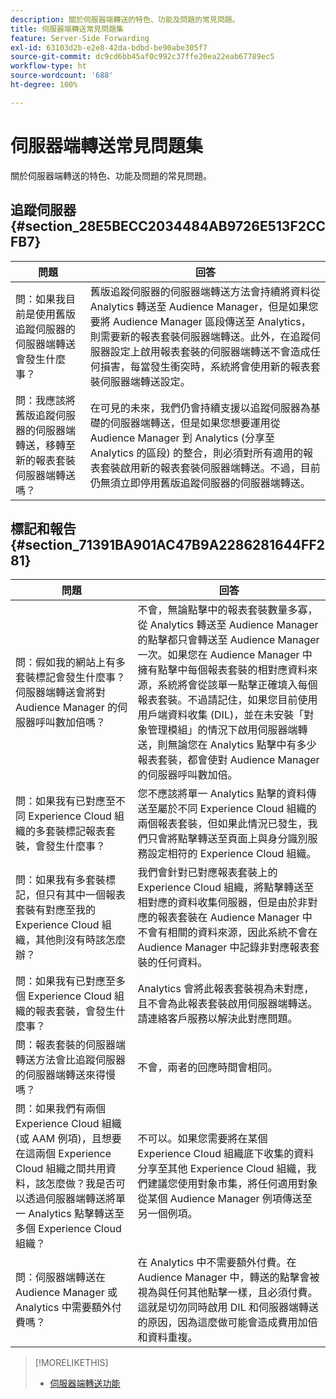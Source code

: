 ```yaml
---
description: 關於伺服器端轉送的特色、功能及問題的常見問題。
title: 伺服器端轉送常見問題集
feature: Server-Side Forwarding
exl-id: 63103d2b-e2e8-42da-bdbd-be90abe305f7
source-git-commit: dc9cd6bb45af0c992c37ffe20ea22eab67789ec5
workflow-type: ht
source-wordcount: '688'
ht-degree: 100%

---
```


# 伺服器端轉送常見問題集

關於伺服器端轉送的特色、功能及問題的常見問題。

## 追蹤伺服器 {#section_28E5BECC2034484AB9726E513F2CCFB7}

| 問題 | 回答 |
|--- |--- |
| 問：如果我目前是使用舊版追蹤伺服器的伺服器端轉送會發生什麼事？ | 舊版追蹤伺服器的伺服器端轉送方法會持續將資料從 Analytics 轉送至 Audience Manager，但是如果您要將 Audience Manager 區段傳送至 Analytics，則需要新的報表套裝伺服器端轉送。此外，在追蹤伺服器設定上啟用報表套裝的伺服器端轉送不會造成任何損害，每當發生衝突時，系統將會使用新的報表套裝伺服器端轉送設定。 |
| 問：我應該將舊版追蹤伺服器的伺服器端轉送，移轉至新的報表套裝伺服器端轉送嗎？ | 在可見的未來，我們仍會持續支援以追蹤伺服器為基礎的伺服器端轉送，但是如果您想要運用從 Audience Manager 到 Analytics (分享至 Analytics 的區段) 的整合，則必須對所有適用的報表套裝啟用新的報表套裝伺服器端轉送。不過，目前仍無須立即停用舊版追蹤伺服器的伺服器端轉送。 |

## 標記和報告 {#section_71391BA901AC47B9A2286281644FF281}

| 問題 | 回答 |
|--- |--- |
| 問：假如我的網站上有多套裝標記會發生什麼事？伺服器端轉送會將對 Audience Manager 的伺服器呼叫數加倍嗎？ | 不會，無論點擊中的報表套裝數量多寡，從 Analytics 轉送至 Audience Manager 的點擊都只會轉送至 Audience Manager 一次。如果您在 Audience Manager 中擁有點擊中每個報表套裝的相對應資料來源，系統將會從該單一點擊正確填入每個報表套裝。不過請記住，如果您目前使用用戶端資料收集 (DIL)，並在未安裝「對象管理模組」的情況下啟用伺服器端轉送，則無論您在 Analytics 點擊中有多少報表套裝，都會使對 Audience Manager 的伺服器呼叫數加倍。 |
| 問：如果我有已對應至不同 Experience Cloud 組織的多套裝標記報表套裝，會發生什麼事？ | 您不應該將單一 Analytics 點擊的資料傳送至屬於不同 Experience Cloud 組織的兩個報表套裝，但如果此情況已發生，我們只會將點擊轉送至頁面上與身分識別服務設定相符的 Experience Cloud 組織。 |
| 問：如果我有多套裝標記，但只有其中一個報表套裝有對應至我的 Experience Cloud 組織，其他則沒有時該怎麼辦？ | 我們會針對已對應報表套裝上的 Experience Cloud 組織，將點擊轉送至相對應的資料收集伺服器，但是由於非對應的報表套裝在 Audience Manager 中不會有相關的資料來源，因此系統不會在 Audience Manager 中記錄非對應報表套裝的任何資料。 |
| 問：如果我有已對應至多個 Experience Cloud 組織的報表套裝，會發生什麼事？ | Analytics 會將此報表套裝視為未對應，且不會為此報表套裝啟用伺服器端轉送。請連絡客戶服務以解決此對應問題。 |
| 問：報表套裝的伺服器端轉送方法會比追蹤伺服器的伺服器端轉送來得慢嗎？ | 不會，兩者的回應時間會相同。 |
| 問：如果我們有兩個 Experience Cloud 組織 (或 AAM 例項)，且想要在這兩個 Experience Cloud 組織之間共用資料，該怎麼做？我是否可以透過伺服器端轉送將單一 Analytics 點擊轉送至多個 Experience Cloud 組織？ | 不可以。如果您需要將在某個 Experience Cloud 組織底下收集的資料分享至其他 Experience Cloud 組織，我們建議您使用對象市集，將任何適用對象從某個 Audience Manager 例項傳送至另一個例項。 |
| 問：伺服器端轉送在 Audience Manager 或 Analytics 中需要額外付費嗎？ | 在 Analytics 中不需要額外付費。在 Audience Manager 中，轉送的點擊會被視為與任何其他點擊一樣，且必須付費。這就是切勿同時啟用 DIL 和伺服器端轉送的原因，因為這麼做可能會造成費用加倍和資料重複。 |

>[!MORELIKETHIS]
>
>* [伺服器端轉送功能](/help/admin/admin/c-manage-report-suites/c-edit-report-suites/general/c-server-side-forwarding/ssf.md)

